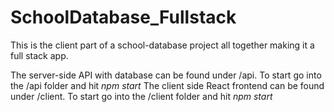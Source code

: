 # SchoolDatabase_Fullstack

This is the client part of a school-database project all together making it a full stack app. 

The server-side API with database can be found under /api. To start go into the /api folder and hit *npm start*
The client side React frontend can be found under /client. To start go into the /client folder and hit *npm start*

